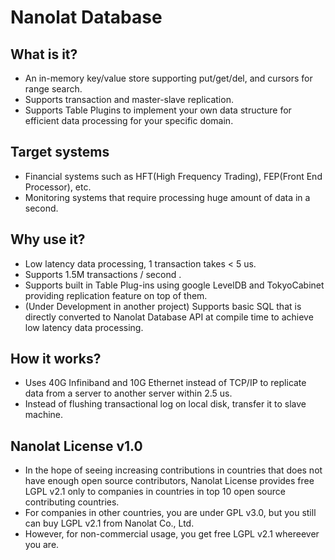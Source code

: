 Nanolat Database
================

What is it?
-----------
- An in-memory key/value store supporting put/get/del, and cursors for range search.
- Supports transaction and master-slave replication.
- Supports Table Plugins to implement your own data structure for efficient data processing for your specific domain.

Target systems
--------------
- Financial systems such as HFT(High Frequency Trading), FEP(Front End Processor), etc.
- Monitoring systems that require processing huge amount of data in a second.

Why use it?
-----------
- Low latency data processing, 1 transaction takes < 5 us.
- Supports 1.5M transactions / second .
- Supports built in Table Plug-ins using google LevelDB and TokyoCabinet providing replication feature on top of them. 
- (Under Development in another project) Supports basic SQL that is directly converted to Nanolat Database API at compile time to achieve low latency data processing.

How it works?
-------------
- Uses 40G Infiniband and 10G Ethernet instead of TCP/IP to replicate data from a server to another server within 2.5 us.
- Instead of flushing transactional log on local disk, transfer it to slave machine.

Nanolat License v1.0
--------------------
- In the hope of seeing increasing contributions in countries that does not have enough open source contributors,
  Nanolat License provides free LGPL v2.1 only to companies in countries in top 10 open source contributing countries.
- For companies in other countries, you are under GPL v3.0, but you still can buy LGPL v2.1 from Nanolat Co., Ltd.
- However, for non-commercial usage, you get free LGPL v2.1 whereever you are.
